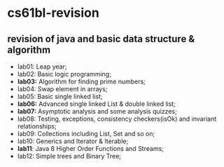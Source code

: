 # cs61bl-revision
## revision of java and basic data structure & algorithm
* lab01: Leap year;
* lab02: Basic logic programming;
* **lab03:** Algorithm for finding prime numbers;
* lab04: Swap element in arrays;
* lab05: Basic single linked list;
* **lab06:** Advanced single linked List & double linked list;
* **lab07:** Asymptotic analysis and some analysis quizzes;
* lab08: Testing, exceptions, consistency checkers(isOk) and invariant relationships;
* lab09: Collections including List, Set and so on;
* lab10: Generics and Iterator & Iterable;
* **lab11**: Java 8 Higher Order Functions and Streams;
* lab12: Simple trees and Binary Tree;
